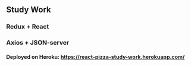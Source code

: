 Study Work
---
### Redux + React
### Axios + JSON-server
#### Deployed on Heroku: https://react-pizza-study-work.herokuapp.com/
